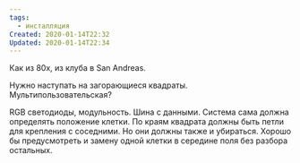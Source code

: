 ```yaml
---
tags:
  - инсталляция
Created: 2020-01-14T22:32
Updated: 2020-01-14T22:34
---
```

Как из 80х, из клуба в San Andreas.

Нужно наступать на загорающиеся квадраты. Мультипользовательская?

RGB светодиоды, модульность. Шина с данными. Система сама должна определять положение клетки. По краям квадрата должны быть петли для крепления с соседними. Но они должны также и убираться. Хорошо бы предусмотреть и замену одной клетки в середине поля без разбора остальных.